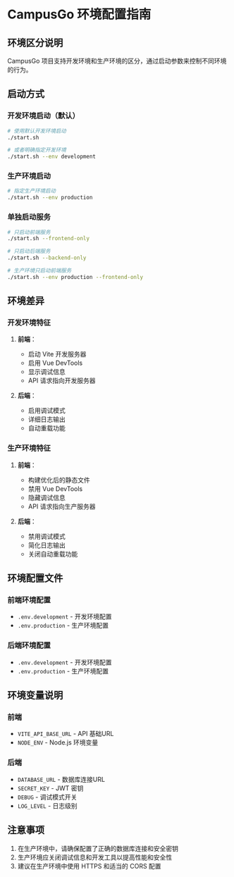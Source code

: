 # CampusGo 环境配置指南

## 环境区分说明

CampusGo 项目支持开发环境和生产环境的区分，通过启动参数来控制不同环境的行为。

## 启动方式

### 开发环境启动（默认）

```bash
# 使用默认开发环境启动
./start.sh

# 或者明确指定开发环境
./start.sh --env development
```

### 生产环境启动

```bash
# 指定生产环境启动
./start.sh --env production
```

### 单独启动服务

```bash
# 只启动前端服务
./start.sh --frontend-only

# 只启动后端服务
./start.sh --backend-only

# 生产环境只启动前端服务
./start.sh --env production --frontend-only
```

## 环境差异

### 开发环境特征

1. **前端**：
   - 启动 Vite 开发服务器
   - 启用 Vue DevTools
   - 显示调试信息
   - API 请求指向开发服务器

2. **后端**：
   - 启用调试模式
   - 详细日志输出
   - 自动重载功能

### 生产环境特征

1. **前端**：
   - 构建优化后的静态文件
   - 禁用 Vue DevTools
   - 隐藏调试信息
   - API 请求指向生产服务器

2. **后端**：
   - 禁用调试模式
   - 简化日志输出
   - 关闭自动重载功能

## 环境配置文件

### 前端环境配置

- `.env.development` - 开发环境配置
- `.env.production` - 生产环境配置

### 后端环境配置

- `.env.development` - 开发环境配置
- `.env.production` - 生产环境配置

## 环境变量说明

### 前端

- `VITE_API_BASE_URL` - API 基础URL
- `NODE_ENV` - Node.js 环境变量

### 后端

- `DATABASE_URL` - 数据库连接URL
- `SECRET_KEY` - JWT 密钥
- `DEBUG` - 调试模式开关
- `LOG_LEVEL` - 日志级别

## 注意事项

1. 在生产环境中，请确保配置了正确的数据库连接和安全密钥
2. 生产环境应关闭调试信息和开发工具以提高性能和安全性
3. 建议在生产环境中使用 HTTPS 和适当的 CORS 配置